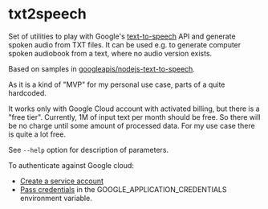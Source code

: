 # txt2speech
Set of utilities to play with Google's [text-to-speech](https://cloud.google.com/text-to-speech) API and generate 
spoken audio from TXT files.
It can be used e.g. to generate computer spoken audiobook from a text, where no audio version exists.

Based on samples in [googleapis/nodejs-text-to-speech](https://github.com/googleapis/nodejs-text-to-speech).

As it is a kind of "MVP" for my personal use case, parts of a quite hardcoded.

It works only with Google Cloud account with activated billing, but there is a "free tier". Currently, 
1M of input text per month should be free. So there will be no charge until some amount 
of processed data. For my use case there is quite a lot free. 

See `--help` option for description of parameters.

To authenticate against Google cloud:
* [Create a service account](https://cloud.google.com/iam/docs/understanding-service-accounts)
* [Pass credentials](https://cloud.google.com/docs/authentication/production) in the GOOGLE_APPLICATION_CREDENTIALS environment variable. 
 
